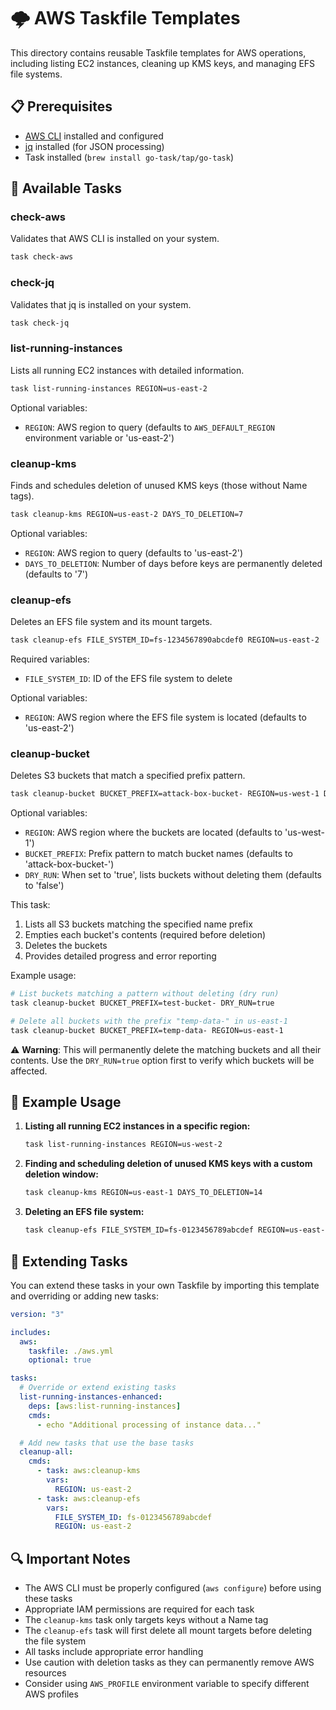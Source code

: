 # 🌩️ AWS Taskfile Templates

This directory contains reusable Taskfile templates for AWS operations,
including listing EC2 instances, cleaning up KMS keys, and managing EFS file
systems.

## 📋 Prerequisites

- [AWS CLI](https://aws.amazon.com/cli/) installed and configured
- [jq](https://stedolan.github.io/jq/) installed (for JSON processing)
- Task installed (`brew install go-task/tap/go-task`)

## 🎯 Available Tasks

### check-aws

Validates that AWS CLI is installed on your system.

```bash
task check-aws
```

### check-jq

Validates that jq is installed on your system.

```bash
task check-jq
```

### list-running-instances

Lists all running EC2 instances with detailed information.

```bash
task list-running-instances REGION=us-east-2
```

Optional variables:

- `REGION`: AWS region to query (defaults to `AWS_DEFAULT_REGION` environment
  variable or 'us-east-2')

### cleanup-kms

Finds and schedules deletion of unused KMS keys (those without Name tags).

```bash
task cleanup-kms REGION=us-east-2 DAYS_TO_DELETION=7
```

Optional variables:

- `REGION`: AWS region to query (defaults to 'us-east-2')
- `DAYS_TO_DELETION`: Number of days before keys are permanently deleted
  (defaults to '7')

### cleanup-efs

Deletes an EFS file system and its mount targets.

```bash
task cleanup-efs FILE_SYSTEM_ID=fs-1234567890abcdef0 REGION=us-east-2
```

Required variables:

- `FILE_SYSTEM_ID`: ID of the EFS file system to delete

Optional variables:

- `REGION`: AWS region where the EFS file system is located (defaults to 'us-east-2')

### cleanup-bucket

Deletes S3 buckets that match a specified prefix pattern.

```bash
task cleanup-bucket BUCKET_PREFIX=attack-box-bucket- REGION=us-west-1 DRY_RUN=true
```

Optional variables:

- `REGION`: AWS region where the buckets are located (defaults to 'us-west-1')
- `BUCKET_PREFIX`: Prefix pattern to match bucket names (defaults to 'attack-box-bucket-')
- `DRY_RUN`: When set to 'true', lists buckets without deleting them (defaults
  to 'false')

This task:

1. Lists all S3 buckets matching the specified name prefix
1. Empties each bucket's contents (required before deletion)
1. Deletes the buckets
1. Provides detailed progress and error reporting

Example usage:

```bash
# List buckets matching a pattern without deleting (dry run)
task cleanup-bucket BUCKET_PREFIX=test-bucket- DRY_RUN=true

# Delete all buckets with the prefix "temp-data-" in us-east-1
task cleanup-bucket BUCKET_PREFIX=temp-data- REGION=us-east-1
```

⚠️ **Warning**: This will permanently delete the matching buckets and all their
contents. Use the `DRY_RUN=true` option first to verify which buckets will be
affected.

## 📝 Example Usage

1. **Listing all running EC2 instances in a specific region:**

   ```bash
   task list-running-instances REGION=us-west-2
   ```

1. **Finding and scheduling deletion of unused KMS keys with a custom deletion window:**

   ```bash
   task cleanup-kms REGION=us-east-1 DAYS_TO_DELETION=14
   ```

1. **Deleting an EFS file system:**

   ```bash
   task cleanup-efs FILE_SYSTEM_ID=fs-0123456789abcdef REGION=us-east-2
   ```

## 🔧 Extending Tasks

You can extend these tasks in your own Taskfile by importing this template and
overriding or adding new tasks:

```yaml
version: "3"

includes:
  aws:
    taskfile: ./aws.yml
    optional: true

tasks:
  # Override or extend existing tasks
  list-running-instances-enhanced:
    deps: [aws:list-running-instances]
    cmds:
      - echo "Additional processing of instance data..."

  # Add new tasks that use the base tasks
  cleanup-all:
    cmds:
      - task: aws:cleanup-kms
        vars:
          REGION: us-east-2
      - task: aws:cleanup-efs
        vars:
          FILE_SYSTEM_ID: fs-0123456789abcdef
          REGION: us-east-2
```

## 🔍 Important Notes

- The AWS CLI must be properly configured (`aws configure`) before using these tasks
- Appropriate IAM permissions are required for each task
- The `cleanup-kms` task only targets keys without a Name tag
- The `cleanup-efs` task will first delete all mount targets before deleting
  the file system
- All tasks include appropriate error handling
- Use caution with deletion tasks as they can permanently remove AWS resources
- Consider using `AWS_PROFILE` environment variable to specify different AWS profiles
